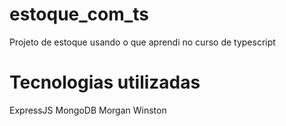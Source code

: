# estoque_com_ts
Projeto de estoque usando o que aprendi no curso de typescript

# Tecnologias utilizadas
ExpressJS
MongoDB
Morgan
Winston